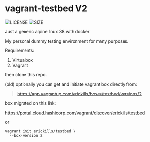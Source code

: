 # vagrant-testbed V2
![LICENSE](https://img.shields.io/github/license/erickills/vagrant-testbed?style=for-the-badge)
![SIZE](https://img.shields.io/github/repo-size/erickills/vagrant-testbed?style=for-the-badge)

Just a generic alpine linux 38 with docker

My personal dummy testing environment for many purposes.

Requirements:
1. Virtualbox
2. Vagrant

then clone this repo.

(old) optionally you can get and initiate vagrant box directly from:
> https://app.vagrantup.com/erickills/boxes/testbed/versions/2

box migrated on this link:
>
https://portal.cloud.hashicorp.com/vagrant/discover/erickills/testbed

or
```
vagrant init erickills/testbed \
  --box-version 2
